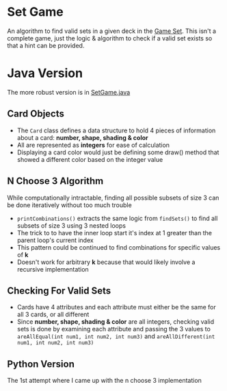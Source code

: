# Set Game 
An algorithm to find valid sets in a given deck in the [Game Set](https://en.wikipedia.org/wiki/Set_(game)). This isn't a complete game, just the logic & algorithm to check if a valid set exists so that a hint can be provided.

# Java Version
The more robust version is in [SetGame.java](SetGame.java)

## Card Objects
- The `Card` class defines a data structure to hold 4 pieces of information about a card: **number, shape, shading & color**
- All are represented as **integers** for ease of calculation
- Displaying a card color would just be defining some draw() method that showed a different color based on the integer value

## N Choose 3 Algorithm
While computationally intractable, finding all possible subsets of size 3 can be done iteratively without too much trouble

- `printCombinations()` extracts the same logic from `findSets()` to find all subsets of size 3 using 3 nested loops
- The trick to to have the inner loop start it's index at 1 greater than the parent loop's current index
- This pattern could be continued to find combinations for specific values of **k**
- Doesn't work for arbitrary **k** because that would likely involve a recursive implementation

## Checking For Valid Sets
- Cards have 4 attributes and each attribute must either be the same for all 3 cards, or all different
- Since **number, shape, shading & color** are all integers, checking valid sets is done by examining each attribute and passing the 3 values to `areAllEqual(int num1, int num2, int num3)` and `areAllDifferent(int num1, int num2, int num3)`


## Python Version
The 1st attempt where I came up with the n choose 3 implementation
